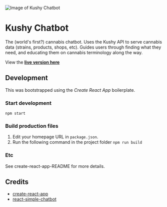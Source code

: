 ![Image of Kushy Chatbot](https://github.com/kushyapp/kushy-react-chatbot/blob/master/screenshot.png)

# Kushy Chatbot

The (world's first?) cannabis chatbot. Uses the Kushy API to serve cannabis data (strains, products, shops, etc). Guides users through finding what they need, and educating them on cannabis terminology along the way.

View the [**live version here**](http://kushy.net/chatbot/)

## Development

This was bootstrapped using the *Create React App* boilerplate.

### Start development

`npm start`

### Build production files

1. Edit your homepage URL in `package.json`.
2. Run the following command in the project folder
`npm run build`

### Etc

See create-react-app-README for more details.

## Credits

* [create-react-app](https://github.com/facebookincubator/create-react-app)
* [react-simple-chatbot](https://github.com/lucasbassetti/react-simple-chatbot/)